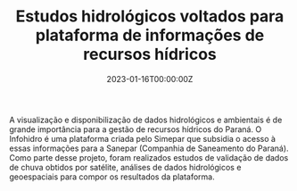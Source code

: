 ﻿---
date: "2023-01-16T00:00:00Z"
external_link: ""
image:
  caption: Simepar
  focal_point: "Center"
  placement: 1
links:
- icon: magnifying-glass
  icon_pack: fas
  name: Plataforma Infohidro
  url: https://infohidro.simepar.br/

summary: 
tags:
- Estudos hidrológicos
- Estatística
- Análise de dados
- Programação em linguagem Python
- Simepar
title: Estudos hidrológicos voltados para plataforma de informações de recursos hídricos
url_code: ""
url_pdf: ""
url_slides: ""
url_video: ""


show_date: false
share: false
profile: true
pager: false
---

A visualização e disponibilização de dados hidrológicos e ambientais é de grande importância para a gestão de recursos hídricos do Paraná. O Infohidro é uma plataforma criada pelo Simepar que subsidia o acesso à essas informações para a Sanepar (Companhia de Saneamento do Paraná).
Como parte desse projeto, foram realizados estudos de validação de dados de chuva obtidos por satélite, análises de dados hidrológicos e geoespaciais para compor os resultados da plataforma.




